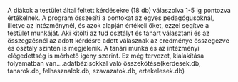 A diákok a testület által feltett kérdésekre (18 db) válaszolva 1-5 ig pontozva értékelnek. A program
összesíti a pontokat az egyes pedagógusoknál, illetve az intézménynél, és azok alapján értékeli őket, ezzel segítve a testület munkáját.
Aki kitölti az tud osztályt és tanárt választani és az összegzésnél az adott kérdésre adott válasznak az eredménye
összegezve és osztály szinten is megjelenik. A tanári munka és az intézményi elégedettség is mérhető igény szerint.
Ez még tervezet, kialakítása folyamatban van....adatbázisokkal való összekötése(kerdesek.db, tanarok.db, felhasznalok.db, szavazatok.db, ertekelesek.db)

